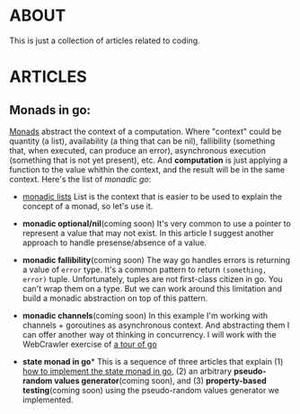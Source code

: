 # ABOUT

This is just a collection of articles related to coding.

# ARTICLES

## Monads in go:

[Monads](https://adit.io/posts/2013-04-17-functors,_applicatives,_and_monads_in_pictures.html) abstract the context of a computation. Where "context" could be quantity (a list), availability (a thing that can be nil), fallibility (something that, when executed, can produce an error), asynchronous execution (something that is not yet present), etc. And **computation** is just applying a function to the value whithin the context, and the result will be in the same context. Here's the list of _monadic go_:

- [monadic lists](golang/monadic-lists.md) List is the context that is easier to be used to explain the concept of a monad, so let's use it.

- **monadic optional/nil**(coming soon) It's very common to use a pointer to represent a value that may not exist. In this article I suggest another approach to handle presense/absence of a value.

- **monadic fallibility**(coming soon) The way go handles errors is returning a value of `error` type. It's a common pattern to return `(something, error)` tuple. Unfortunately, tuples are not first-class citizen in go. You can't wrap them on a type. But we can work around this limitation and build a monadic abstraction on top of this pattern.

- **monadic channels**(coming soon)  In this example I'm working with channels + goroutines as asynchronous context. And abstracting them I can offer another way ot thinking in concurrency. I will work with the WebCrawler exercise of [a tour of go](https://go.dev/tour/concurrency/10)

- **state monad in go*** This is a sequence of three articles that explain (1) [how to implement the state monad in go](golang/state-monad.md), (2) an arbitrary **pseudo-random values generator**(coming soon), and (3) **property-based testing**(coming soon) using the pseudo-random values generator we implemented.

